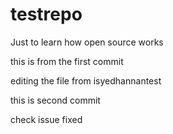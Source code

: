 # testrepo
Just to learn how open source works


this is from the first commit

editing the file from isyedhannantest


this is second commit


check issue fixed
